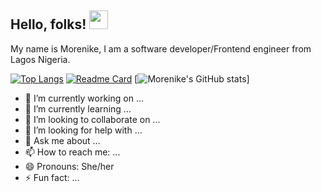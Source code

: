 ## Hello, folks! <img src="https://raw.githubusercontent.com/MartinHeinz/MartinHeinz/master/wave.gif" width="30px"> 

My name is Morenike, I am a software developer/Frontend engineer from Lagos Nigeria.

[![Top Langs](https://github-readme-stats.vercel.app/api/top-langs/?username=mo-renike%theme=dark)](https://github.com/mo-renike/github-readme-stats)
[![Readme Card](https://github-readme-stats.vercel.app/api/pin/?username=mo-renike&repo=github-readme-stats)](https://github.com/mo-renike/github-readme-stats)
[![Morenike's GitHub stats](https://github-readme-stats.vercel.app/api?username=mo-renike&show_icons=true&theme=dark)]




- 🔭 I’m currently working on ...
- 🌱 I’m currently learning ...
- 👯 I’m looking to collaborate on ...
- 🤔 I’m looking for help with ...
- 💬 Ask me about ...
- 📫 How to reach me: ...
- 😄 Pronouns: She/her
- ⚡ Fun fact: ...


